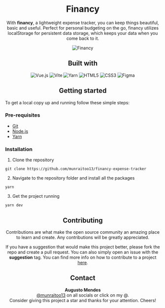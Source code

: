 <div align="center">
  <h1>Financy</h1>
  <p>
    With <b>financy</b>, a lightweight expense tracker, you can keep things beautiful, basic and useful. Perfect for personal budgeting on the go, financy utilizes localStorage for persistent data storage, which keeps your data when you come back to it.
  </p>
  <p>
    <img src="https://i.imgur.com/orKY4wZ.png" alt="Financy" />
  </p>
</div>

<div align="center">
  <h2>Built with</h2>
  <img src="https://img.shields.io/badge/vue.js-%2335495e.svg?style=for-the-badge&logo=vuedotjs&logoColor=%234FC08D" alt="Vue.js" />
  <img src="https://img.shields.io/badge/vite-%23646CFF.svg?style=for-the-badge&logo=vite&logoColor=white" alt="Vite" />
  <img src="https://img.shields.io/badge/yarn-%232C8EBB.svg?style=for-the-badge&logo=yarn&logoColor=white" alt="Yarn" />
  <img src="https://img.shields.io/badge/html5-%23E34F26.svg?style=for-the-badge&logo=html5&logoColor=white" alt="HTML5" />
  <img src="https://img.shields.io/badge/css3-%231572B6.svg?style=for-the-badge&logo=css3&logoColor=white" alt="CSS3" />
  <img src="https://img.shields.io/badge/figma-%23F24E1E.svg?style=for-the-badge&logo=figma&logoColor=white" alt="Figma" />
</div>

<h2 align="center">Getting started</h2>

To get a local copy up and running follow these simple steps:

### Pre-requisites

- [Git](https://git-scm.com/downloads)
- [Node.js](https://nodejs.org/en/download/)
- [Yarn](https://classic.yarnpkg.com/lang/en/docs/install/)

### Installation

1. Clone the repository

```
git clone https://github.com/munraitoo13/financy-expense-tracker
```

2. Navigate to the repository folder and install all the packages

```
yarn
```

3. Get the project running

```
yarn dev
```

<div align="center">
  <h2>Contributing</h2>
  <p>Contributions are what make the open source community an amazing place to learn and create. Any contributions will be greatly appreciated.</p>
  <p>If you have a suggestion that would make this project better, please fork the repo and create a pull request. You can also simply open an issue with the <b>suggestion</b> tag. You can find more info on how to contribute to a project <a href="https://git-scm.com/book/en/v2/GitHub-Contributing-to-a-Project">here</a>.</p>
</div>

<div align="center">
  <h2>Contact</h2>
  <b>Augusto Mendes</b><br>
  <a href="https://linktr.ee/munraitoo13">@munraitoo13</a> on all socials or click on my @.<br>
  Consider giving this project a star and thanks for your attention. Cheers! 
</div>
